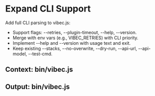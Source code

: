 # Expand CLI Support

Add full CLI parsing to vibec.js:
- Support flags: --retries, --plugin-timeout, --help, --version.
- Merge with env vars (e.g., VIBEC_RETRIES) with CLI priority.
- Implement --help and --version with usage text and exit.
- Keep existing --stacks, --no-overwrite, --dry-run, --api-url, --api-model, --test-cmd.

## Context: bin/vibec.js
## Output: bin/vibec.js
